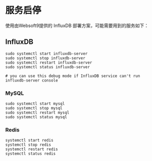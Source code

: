 # 服务启停

使用由Websoft9提供的 InfluxDB 部署方案，可能需要用到的服务如下：

## InfluxDB

```shell
sudo systemctl start influxdb-server
sudo systemctl stop influxdb-server
sudo systemctl restart influxdb-server
sudo systemctl status influxdb-server

# you can use this debug mode if InfluxDB service can't run
influxdb-server console
```

### MySQL

```shell
sudo systemctl start mysql
sudo systemctl stop mysql
sudo systemctl restart mysql
sudo systemctl status mysql
```

### Redis

```shell
systemctl start redis
systemctl stop redis
systemctl restart redis
systemctl status redis
```
